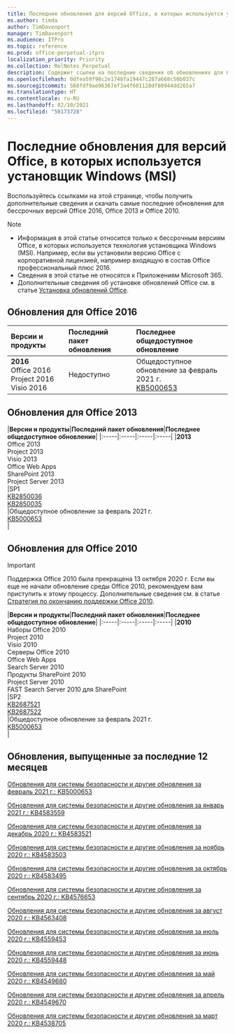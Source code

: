 ```yaml
---
title: Последние обновления для версий Office, в которых используется установщик Windows (MSI)
ms.author: timda
author: TimDavenport
manager: TimDavenport
ms.audience: ITPro
ms.topic: reference
ms.prod: office-perpetual-itpro
localization_priority: Priority
ms.collection: RelNotes_Perpetual
description: Содержит ссылки на последние сведения об обновлениях для бессрочных версий Office 2016, Office 2013 и Office 2010 для ИТ-специалистов
ms.openlocfilehash: 0dfea59f98c2e1748fa19447c287a668c50b037c
ms.sourcegitcommit: 568fdf9ae96367ef3a4f601128df80944dd265a7
ms.translationtype: HT
ms.contentlocale: ru-RU
ms.lasthandoff: 02/10/2021
ms.locfileid: "50173728"
---
```

# <a name="latest-updates-for-versions-of-office-that-use-windows-installer-msi"></a>Последние обновления для версий Office, в которых используется установщик Windows (MSI)

Воспользуйтесь ссылками на этой странице, чтобы получить дополнительные сведения и скачать самые последние обновления для бессрочных версий Office 2016, Office 2013 и Office 2010.
  
 
> [!NOTE]
> - Информация в этой статье относится только к бессрочным версиям Office, в которых используется технология установщика Windows (MSI). Например, если вы установили версию Office с корпоративной лицензией, например входящую в состав Office профессиональный плюс 2016.
> - Сведения в этой статье не относятся к Приложениям Microsoft 365.
> - Дополнительные сведения об установке обновлений Office см. в статье [Установка обновлений Office](https://support.office.com/article/2ab296f3-7f03-43a2-8e50-46de917611c5). 


## <a name="office-2016-updates"></a>Обновления для Office 2016

|**Версии и продукты**|**Последний пакет обновления**|**Последнее общедоступное обновление**|
|:-----|:-----|:-----|
|**2016** <br/> Office 2016  <br/> Project 2016  <br/> Visio 2016  <br/> |Недоступно  <br/> |Общедоступное обновление за февраль 2021 г.  <br/> [KB5000653](https://support.microsoft.com/help/5000653) <br/> |
   
## <a name="office-2013-updates"></a>Обновления для Office 2013

|**Версии и продукты**|**Последний пакет обновления**|**Последнее общедоступное обновление**|
|:-----|:-----|:-----|:-----|
|**2013** <br/> Office 2013  <br/> Project 2013  <br/> Visio 2013  <br/> Office Web Apps  <br/> SharePoint 2013  <br/> Project Server 2013  <br/> |SP1 <br/> [KB2850036](https://support.microsoft.com/kb/2850036) <br/>[KB2850035](https://support.microsoft.com/kb/2850035) <br/> |Общедоступное обновление за февраль 2021 г.  <br/> [KB5000653](https://support.microsoft.com/help/5000653) <br/> |
   
## <a name="office-2010-updates"></a>Обновления для Office 2010
> [!IMPORTANT]
> Поддержка Office 2010 была прекращена 13 октября 2020 г. Если вы еще не начали обновление среды Office 2010, рекомендуем вам приступить к этому процессу. Дополнительные сведения см. в статье [Стратегия по окончанию поддержки Office 2010](https://docs.microsoft.com/DeployOffice/office-2010-end-support-roadmap). 

|**Версии и продукты**|**Последний пакет обновления**|**Последнее общедоступное обновление**|
|:-----|:-----|:-----|:-----|
|**2010** <br/> Наборы Office 2010  <br/> Project 2010  <br/> Visio 2010  <br/> Серверы Office 2010  <br/> Office Web Apps  <br/> Search Server 2010  <br/> Продукты SharePoint 2010  <br/> Project Server 2010  <br/> FAST Search Server 2010 для SharePoint  <br/> |SP2 <br/>[KB2687521](https://support.microsoft.com/kb/2687521) <br/> [KB2687522](https://support.microsoft.com/kb/2687522) <br/> |Общедоступное обновление за февраль 2021 г.  <br/> [KB5000653](https://support.microsoft.com/help/5000653) <br/> |
   

   
## <a name="updates-released-in-past-12-months"></a>Обновления, выпущенные за последние 12 месяцев

[Обновления для системы безопасности и другие обновления за февраль 2021 г.: KB5000653](https://support.microsoft.com/help/5000653)

[Обновления для системы безопасности и другие обновления за январь 2021 г.: KB4583559](https://support.microsoft.com/help/4583559)

[Обновления для системы безопасности и другие обновления за декабрь 2020 г.: KB4583521](https://support.microsoft.com/help/4583521)

[Обновления для системы безопасности и другие обновления за ноябрь 2020 г.: KB4583503](https://support.microsoft.com/help/4583503)

[Обновления для системы безопасности и другие обновления за октябрь 2020 г.: KB4583495](https://support.microsoft.com/help/4583495)

[Обновления для системы безопасности и другие обновления за сентябрь 2020 г.: KB4576653](https://support.microsoft.com/help/4576653)

[Обновления для системы безопасности и другие обновления за август 2020 г.: KB4563408](https://support.microsoft.com/help/4563408)

[Обновления для системы безопасности и другие обновления за июль 2020 г.: KB4559453](https://support.microsoft.com/help/4559453)

[Обновления для системы безопасности и другие обновления за июнь 2020 г.: KB4559448](https://support.microsoft.com/help/4559448)

[Обновления для системы безопасности и другие обновления за май 2020 г.: KB4549680](https://support.microsoft.com/help/4549680)

[Обновления для системы безопасности и другие обновления за апрель 2020 г.: KB4549670](https://support.microsoft.com/help/4549670)

[Обновления для системы безопасности и другие обновления за март 2020 г.: KB4538705](https://support.microsoft.com/help/4538705)





 




</br>